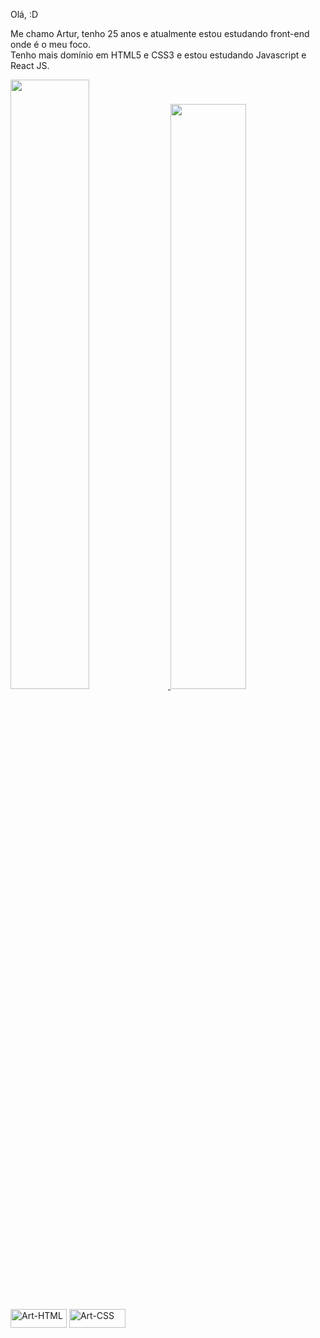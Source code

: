 Olá, :D

Me chamo Artur, tenho 25 anos e atualmente estou estudando front-end onde é o meu foco.<br>
Tenho mais domínio em HTML5 e CSS3 e estou estudando Javascript e React JS.

<div>
  <a href="https://github.com/artuurlz"/>
  <img width="50%" src="https://github-readme-stats.vercel.app/api?username=artuurlz&show_icons=true&theme=tokyonight">
  <img width="49%" src="https://github-readme-stats.vercel.app/api/top-langs/?username=artuurlz&layout=compact&theme=tokyonight">
</div>

<div style="display: inline-block"><br>
  <img align="center" alt="Art-HTML" height="30" width="90" src="https://img.shields.io/badge/HTML5-E34F26?style=for-the-badge&logo=html5&logoColor=white">
  <img align="center" alt="Art-CSS" height="30" width="90" src="https://img.shields.io/badge/CSS3-1572B6?style=for-the-badge&logo=css3&logoColor=white">
</div>
